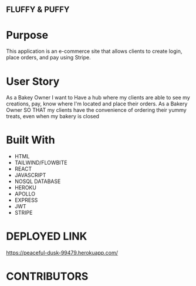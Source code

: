 ## FLUFFY & PUFFY

# Purpose

This application is an e-commerce site that allows clients to create login, place orders, and pay using Stripe.

# User Story

As a Bakey Owner I want to Have a hub where my clients are able to see my creations, pay, know where I'm located and place their orders.
As a Bakery Owner SO THAT my clients have the convenience of ordering their yummy treats, even when my bakery is closed

# Built With 
* HTML 
* TAILWIND/FLOWBITE
* REACT
* JAVASCRIPT
* NOSQL DATABASE
* HEROKU
* APOLLO
* EXPRESS
* JWT
* STRIPE

# DEPLOYED LINK

https://peaceful-dusk-99479.herokuapp.com/

# CONTRIBUTORS
